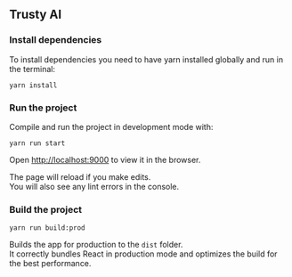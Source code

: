 ## Trusty AI 

### Install dependencies

To install dependencies you need to have yarn installed globally and run in the terminal:
```
yarn install
```
### Run the project

Compile and run the project in development mode with:
```
yarn run start
```

Open [http://localhost:9000](http://localhost:9000) to view it in the browser.

The page will reload if you make edits.<br />
You will also see any lint errors in the console.

### Build the project
```
yarn run build:prod
```
Builds the app for production to the `dist` folder.<br />
It correctly bundles React in production mode and optimizes the build for the best performance.

